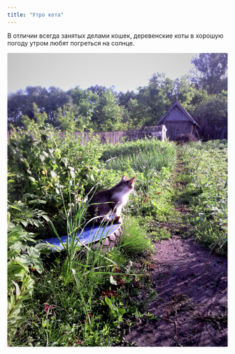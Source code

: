 ```yaml
---
title: "Утро кота"
---
```


В отличии всегда занятых делами кошек, деревенские коты в хорошую погоду утром любят погреться на солнце.

![Картинка](/2022-06-28-0001.jpg)